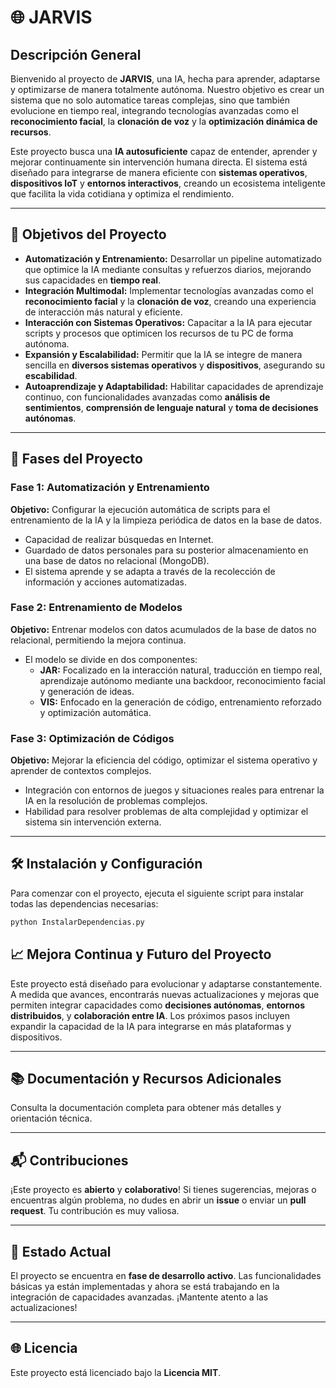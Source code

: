 # 🌐 **JARVIS**

## **Descripción General**
Bienvenido al proyecto de **JARVIS**, una IA, hecha para aprender, adaptarse y optimizarse de manera totalmente autónoma. Nuestro objetivo es crear un sistema que no solo automatice tareas complejas, sino que también evolucione en tiempo real, integrando tecnologías avanzadas como el **reconocimiento facial**, la **clonación de voz** y la **optimización dinámica de recursos**.

Este proyecto busca una **IA autosuficiente** capaz de entender, aprender y mejorar continuamente sin intervención humana directa. El sistema está diseñado para integrarse de manera eficiente con **sistemas operativos**, **dispositivos IoT** y **entornos interactivos**, creando un ecosistema inteligente que facilita la vida cotidiana y optimiza el rendimiento.

---

## **🎯 Objetivos del Proyecto**
- **Automatización y Entrenamiento:** Desarrollar un pipeline automatizado que optimice la IA mediante consultas y refuerzos diarios, mejorando sus capacidades en **tiempo real**.
- **Integración Multimodal:** Implementar tecnologías avanzadas como el **reconocimiento facial** y la **clonación de voz**, creando una experiencia de interacción más natural y eficiente.
- **Interacción con Sistemas Operativos:** Capacitar a la IA para ejecutar scripts y procesos que optimicen los recursos de tu PC de forma autónoma.
- **Expansión y Escalabilidad:** Permitir que la IA se integre de manera sencilla en **diversos sistemas operativos** y **dispositivos**, asegurando su **escabilidad**.
- **Autoaprendizaje y Adaptabilidad:** Habilitar capacidades de aprendizaje continuo, con funcionalidades avanzadas como **análisis de sentimientos**, **comprensión de lenguaje natural** y **toma de decisiones autónomas**.

---

## **🚀 Fases del Proyecto**

### **Fase 1: Automatización y Entrenamiento**
**Objetivo:** Configurar la ejecución automática de scripts para el entrenamiento de la IA y la limpieza periódica de datos en la base de datos.

- Capacidad de realizar búsquedas en Internet.
- Guardado de datos personales para su posterior almacenamiento en una base de datos no relacional (MongoDB).
- El sistema aprende y se adapta a través de la recolección de información y acciones automatizadas.

### **Fase 2: Entrenamiento de Modelos**
**Objetivo:** Entrenar modelos con datos acumulados de la base de datos no relacional, permitiendo la mejora continua.

- El modelo se divide en dos componentes:
  - **JAR:** Focalizado en la interacción natural, traducción en tiempo real, aprendizaje autónomo mediante una backdoor, reconocimiento facial y generación de ideas.
  - **VIS:** Enfocado en la generación de código, entrenamiento reforzado y optimización automática.

### **Fase 3: Optimización de Códigos**
**Objetivo:** Mejorar la eficiencia del código, optimizar el sistema operativo y aprender de contextos complejos.

- Integración con entornos de juegos y situaciones reales para entrenar la IA en la resolución de problemas complejos.
- Habilidad para resolver problemas de alta complejidad y optimizar el sistema sin intervención externa.

---

## **🛠️ Instalación y Configuración**

Para comenzar con el proyecto, ejecuta el siguiente script para instalar todas las dependencias necesarias:

```bash
python InstalarDependencias.py
```
## **📈 Mejora Continua y Futuro del Proyecto**
Este proyecto está diseñado para evolucionar y adaptarse constantemente. A medida que avances, encontrarás nuevas actualizaciones y mejoras que permiten integrar capacidades como **decisiones autónomas**, **entornos distribuidos**, y **colaboración entre IA**. Los próximos pasos incluyen expandir la capacidad de la IA para integrarse en más plataformas y dispositivos.

---

## **📚 Documentación y Recursos Adicionales**
Consulta la documentación completa para obtener más detalles y orientación técnica.

---

## **📬 Contribuciones**
¡Este proyecto es **abierto** y **colaborativo**! Si tienes sugerencias, mejoras o encuentras algún problema, no dudes en abrir un **issue** o enviar un **pull request**. Tu contribución es muy valiosa.

---

## **🚧 Estado Actual**
El proyecto se encuentra en **fase de desarrollo activo**. Las funcionalidades básicas ya están implementadas y ahora se está trabajando en la integración de capacidades avanzadas. ¡Mantente atento a las actualizaciones!

---

## **🌐 Licencia**
Este proyecto está licenciado bajo la **Licencia MIT**.

